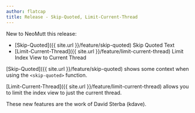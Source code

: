 ```yaml
---
author: flatcap
title: Release - Skip-Quoted, Limit-Current-Thread
---
```


New to NeoMutt this release:

- [Skip-Quoted]({{ site.url }}/feature/skip-quoted) Skip Quoted Text
- [Limit-Current-Thread]({{ site.url }}/feature/limit-current-thread) Limit
  Index View to Current Thread

[Skip-Quoted]({{ site.url }}/feature/skip-quoted) shows some context when using
the `<skip-quoted>` function.

[Limit-Current-Thread]({{ site.url }}/feature/limit-current-thread) allows you
to limit the index view to just the current thread.

These new features are the work of David Sterba (kdave).

